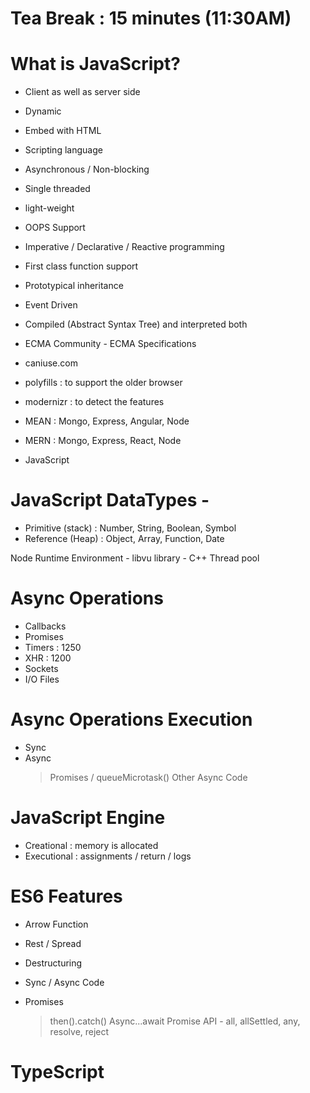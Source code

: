 # Tea Break : 15 minutes (11:30AM)

# What is JavaScript?

- Client as well as server side
- Dynamic
- Embed with HTML
- Scripting language
- Asynchronous / Non-blocking
- Single threaded
- light-weight
- OOPS Support
- Imperative / Declarative / Reactive programming
- First class function support
- Prototypical inheritance
- Event Driven
- Compiled (Abstract Syntax Tree) and interpreted both

- ECMA Community - ECMA Specifications
- caniuse.com
- polyfills : to support the older browser
- modernizr : to detect the features

- MEAN : Mongo, Express, Angular, Node
- MERN : Mongo, Express, React, Node
- JavaScript

# JavaScript DataTypes -

- Primitive (stack) : Number, String, Boolean, Symbol
- Reference (Heap) : Object, Array, Function, Date

Node Runtime Environment - libvu library - C++ Thread pool

# Async Operations

- Callbacks
- Promises
- Timers : 1250
- XHR : 1200
- Sockets
- I/O Files

# Async Operations Execution

- Sync
- Async
  > Promises / queueMicrotask()
  > Other Async Code

# JavaScript Engine

- Creational : memory is allocated
- Executional : assignments / return / logs

# ES6 Features

- Arrow Function
- Rest / Spread
- Destructuring
- Sync / Async Code

- Promises
  > then().catch()
  > Async...await
  > Promise API - all, allSettled, any, resolve, reject

# TypeScript
